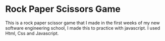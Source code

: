 # Rock Paper Scissors Game

This is a rock paper scissor game that I made in the first weeks of my new software engineering school, I made this to practice with javascript.
I used Html, Css and Javascript.
